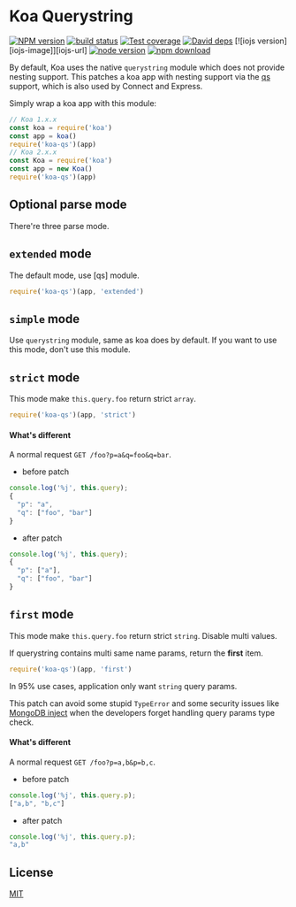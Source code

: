 # Koa Querystring

[![NPM version][npm-image]][npm-url]
[![build status][travis-image]][travis-url]
[![Test coverage][coveralls-image]][coveralls-url]
[![David deps][david-image]][david-url]
[![iojs version][iojs-image]][iojs-url]
[![node version][node-image]][node-url]
[![npm download][download-image]][download-url]

[npm-image]: https://img.shields.io/npm/v/koa-qs.svg?style=flat-square
[npm-url]: https://npmjs.org/package/koa-qs
[travis-image]: https://img.shields.io/travis/koajs/qs.svg?style=flat-square
[travis-url]: https://travis-ci.org/koajs/qs
[coveralls-image]: https://img.shields.io/coveralls/koajs/qs.svg?style=flat-square
[coveralls-url]: https://coveralls.io/r/koajs/qs?branch=master
[david-image]: https://img.shields.io/david/koajs/qs.svg?style=flat-square
[david-url]: https://david-dm.org/koajs/qs
[node-image]: https://img.shields.io/badge/node.js-%3E=_8-green.svg?style=flat-square
[node-url]: http://nodejs.org/download/
[download-image]: https://img.shields.io/npm/dm/koa-qs.svg?style=flat-square
[download-url]: https://npmjs.org/package/koa-qs

By default, Koa uses the native `querystring` module which does not provide nesting support.
This patches a koa app with nesting support via the [qs](https://github.com/ljharb/qs) support,
which is also used by Connect and Express.

Simply wrap a koa app with this module:

```js
// Koa 1.x.x
const koa = require('koa')
const app = koa()
require('koa-qs')(app)
// Koa 2.x.x
const Koa = require('koa')
const app = new Koa()
require('koa-qs')(app)
```

## Optional parse mode

There're three parse mode.

## `extended` mode

The default mode, use [qs] module.

```js
require('koa-qs')(app, 'extended')
```

## `simple` mode

Use `querystring` module, same as koa does by default.
If you want to use this mode, don't use this module.

## `strict` mode

This mode make `this.query.foo` return strict `array`.

```js
require('koa-qs')(app, 'strict')
```

#### What's different

A normal request `GET /foo?p=a&q=foo&q=bar`.

- before patch

```js
console.log('%j', this.query);
{
  "p": "a",
  "q": ["foo", "bar"]
}
```

- after patch

```js
console.log('%j', this.query);
{
  "p": ["a"],
  "q": ["foo", "bar"]
}
```

## `first` mode

This mode make `this.query.foo` return strict `string`. Disable multi values.

If querystring contains multi same name params, return the **first** item.

```js
require('koa-qs')(app, 'first')
```

In 95% use cases, application only want `string` query params.

This patch can avoid some stupid `TypeError` and some security issues like [MongoDB inject](http://www.wooyun.org/bugs/wooyun-2010-086474)
when the developers forget handling query params type check.

#### What's different

A normal request `GET /foo?p=a,b&p=b,c`.

- before patch

```js
console.log('%j', this.query.p);
["a,b", "b,c"]
```

- after patch

```js
console.log('%j', this.query.p);
"a,b"
```

## License

[MIT](LICENSE)